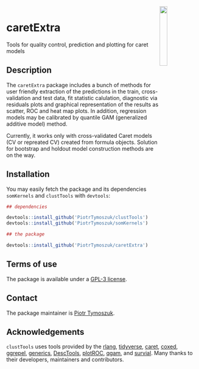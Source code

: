<img src="https://github.com/PiotrTymoszuk/caretExtra/assets/80723424/e5fc7557-ece3-4e38-ac16-b3bf97d1be6a" width="20%" height="20%" align = "right">

# caretExtra
Tools for quality control, prediction and plotting for caret models

## Description

The `caretExtra` package includes a bunch of methods for user friendly extraction of the predictions in the train, cross-validation and test data, fit statistic calulation, diagnostic via residuals plots and graphical representation of the results as scatter, ROC and heat map plots. In addition, regression models may be calibrated by quantile GAM (generalized additive model) method.

Currently, it works only with cross-validated Caret models (CV or repreated CV) created from formula objects. Solution for bootstrap and holdout model construction methods are on the way.

## Installation

You may easily fetch the package and its dependencies `somKernels` and `clustTools` with `devtools`: 

```r
## dependencies

devtools::install_github('PiotrTymoszuk/clustTools')
devtools::install_github('PiotrTymoszuk/somKernels')

## the package

devtools::install_github('PiotrTymoszuk/caretExtra')

```

## Terms of use

The package is available under a [GPL-3 license](https://github.com/PiotrTymoszuk/caretExtra/blob/main/LICENSE).

## Contact

The package maintainer is [Piotr Tymoszuk](mailto:piotr.s.tymoszuk@gmail.com).

## Acknowledgements

`clustTools` uses tools provided by the [rlang](https://rlang.r-lib.org/), [tidyverse](https://www.tidyverse.org/), [caret](https://topepo.github.io/caret/), [coxed](https://cran.r-project.org/web/packages/coxed/index.html), [ggrepel](https://ggrepel.slowkow.com/), [generics](https://github.com/r-lib/generics), [DescTools](https://andrisignorell.github.io/DescTools/), [plotROC](https://cran.r-project.org/web/packages/plotROC/vignettes/examples.html), [qgam](https://mfasiolo.github.io/qgam/), and [survial](https://cran.r-project.org/web/packages/survival/index.html). Many thanks to their developers, maintainers and contributors.

